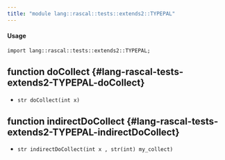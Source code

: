 ```yaml
---
title: "module lang::rascal::tests::extends2::TYPEPAL"
---
```


#### Usage

`import lang::rascal::tests::extends2::TYPEPAL;`

## function doCollect {#lang-rascal-tests-extends2-TYPEPAL-doCollect}

* ``str doCollect(int x)``

## function indirectDoCollect {#lang-rascal-tests-extends2-TYPEPAL-indirectDoCollect}

* ``str indirectDoCollect(int x , str(int) my_collect)``

